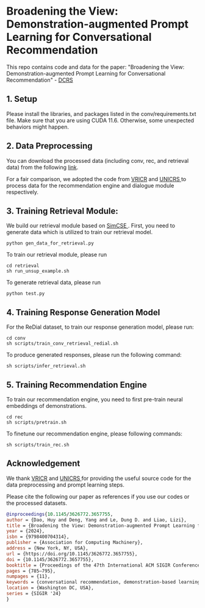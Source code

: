 # Broadening the View: Demonstration-augmented Prompt Learning for Conversational Recommendation

This repo contains code and data for the paper: "Broadening the View: Demonstration-augmented Prompt
Learning for Conversational Recommendation" - <a href='https://dl.acm.org/doi/10.1145/3626772.3657755'>DCRS</a>

## 1. Setup

Please install the libraries, and packages listed in the conv/requirements.txt file. Make sure that you are using CUDA 11.6. Otherwise, some unexpected behaviors might happen.

## 2. Data Preprocessing

You can download the processed data (including conv, rec, and retrieval data) from the following <a href = 'https://drive.google.com/drive/folders/1kEOn-lDQ9L5NgBhohg4Upwo9Kr4T01a6?usp=share_link'>link</a>.

For a fair comparison, we adopted the code from <a href='https://github.com/zxd-octopus/VRICR/tree/master'>VRICR</a> and <a href = 'https://github.com/wxl1999/UniCRS/tree/main'>UNICRS </a> to process data for the recommendation engine and dialogue module respectively. 

## 3. Training Retrieval Module:

We build our retrieval module based on <a href='https://github.com/princeton-nlp/SimCSE'>SimCSE </a>. First, you need to generate data which is utilized to train our retrieval model.
```
python gen_data_for_retrieval.py
```
To train our retrieval module, please run
```
cd retrieval
sh run_unsup_example.sh
```
To generate retrieval data, please run

```
python test.py
```

## 4. Training Response Generation Model

For the ReDial dataset, to train our response generation model, please run:

```
cd conv
sh scripts/train_conv_retrieval_redial.sh
```

To produce generated responses, please run the following command:

```
sh scripts/infer_retrieval.sh
```

## 5. Training Recommendation Engine

To train our recommendation engine, you need to first pre-train neural embeddings of demonstrations. 

```
cd rec
sh scripts/pretrain.sh
```

To finetune our recommendation engine, please following commands:

```
sh scripts/train_rec.sh
```

## Acknowledgement
We thank <a href='https://github.com/zxd-octopus/VRICR/tree/master'>VRICR</a> and <a href = 'https://github.com/wxl1999/UniCRS/tree/main'>UNICRS </a> for providing the useful source code for the data preprocessing and prompt learning steps.

Please cite the following our paper as references if you use our codes or the processed datasets.

```bibtex
@inproceedings{10.1145/3626772.3657755,
author = {Dao, Huy and Deng, Yang and Le, Dung D. and Liao, Lizi},
title = {Broadening the View: Demonstration-augmented Prompt Learning for Conversational Recommendation},
year = {2024},
isbn = {9798400704314},
publisher = {Association for Computing Machinery},
address = {New York, NY, USA},
url = {https://doi.org/10.1145/3626772.3657755},
doi = {10.1145/3626772.3657755},
booktitle = {Proceedings of the 47th International ACM SIGIR Conference on Research and Development in Information Retrieval},
pages = {785–795},
numpages = {11},
keywords = {conversational recommendation, demonstration-based learning},
location = {Washington DC, USA},
series = {SIGIR '24}
}
```
